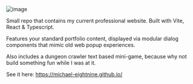 ![image](https://github.com/user-attachments/assets/6ccefe6d-7d4c-4cb0-a329-f2354150ba9e)

Small repo that contains my current professional website. Built with Vite, React & Typescript.

Features your standard portfolio content, displayed via modular dialog components that mimic old web popup experiences.

Also includes a dungeon crawler text based mini-game, because why not build something fun while I was at it.

See it here: https://michael-eightnine.github.io/
